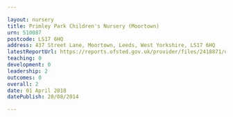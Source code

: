 ```yaml
---

layout: nursery
title: Primley Park Children's Nursery (Moortown)
urn: 510087
postcode: LS17 6HQ
address: 437 Street Lane, Moortown, Leeds, West Yorkshire, LS17 6HQ
latestReportUrl: https://reports.ofsted.gov.uk/provider/files/2418871/urn/510087.pdf
teaching: 0
development: 0
leadership: 2
outcomes: 0
overall: 2
date: 01 April 2018 
datePublish: 20/08/2014

---
```

